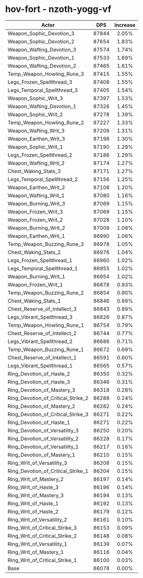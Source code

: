 # hov-fort - nzoth-yogg-vf
| Actor | DPS | Increase |
|---|:---:|:---:|
|Weapon_Sophic_Devotion_3|87844|2.05%|
|Weapon_Sophic_Devotion_2|87654|1.83%|
|Weapon_Wafting_Devotion_3|87574|1.74%|
|Weapon_Sophic_Devotion_1|87533|1.69%|
|Weapon_Wafting_Devotion_2|87465|1.61%|
|Temp_Weapon_Howling_Rune_3|87415|1.55%|
|Legs_Frozen_Spellthread_3|87408|1.55%|
|Legs_Temporal_Spellthread_3|87405|1.54%|
|Weapon_Sophic_Writ_3|87397|1.53%|
|Weapon_Wafting_Devotion_1|87326|1.45%|
|Weapon_Sophic_Writ_2|87278|1.39%|
|Temp_Weapon_Howling_Rune_2|87227|1.33%|
|Weapon_Wafting_Writ_3|87209|1.31%|
|Weapon_Earthen_Writ_3|87198|1.30%|
|Weapon_Sophic_Writ_1|87190|1.29%|
|Legs_Frozen_Spellthread_2|87186|1.29%|
|Weapon_Wafting_Writ_2|87174|1.27%|
|Chest_Waking_Stats_3|87171|1.27%|
|Legs_Temporal_Spellthread_2|87156|1.25%|
|Weapon_Earthen_Writ_2|87108|1.20%|
|Weapon_Wafting_Writ_1|87080|1.16%|
|Weapon_Burning_Writ_3|87069|1.15%|
|Weapon_Frozen_Writ_3|87069|1.15%|
|Weapon_Frozen_Writ_2|87028|1.10%|
|Weapon_Burning_Writ_2|87009|1.08%|
|Weapon_Earthen_Writ_1|86990|1.06%|
|Temp_Weapon_Buzzing_Rune_3|86978|1.05%|
|Chest_Waking_Stats_2|86976|1.04%|
|Legs_Frozen_Spellthread_1|86960|1.02%|
|Legs_Temporal_Spellthread_1|86955|1.02%|
|Weapon_Burning_Writ_1|86954|1.02%|
|Weapon_Frozen_Writ_1|86878|0.93%|
|Temp_Weapon_Buzzing_Rune_2|86854|0.90%|
|Chest_Waking_Stats_1|86846|0.89%|
|Chest_Reserve_of_Intellect_3|86843|0.89%|
|Legs_Vibrant_Spellthread_3|86826|0.87%|
|Temp_Weapon_Howling_Rune_1|86754|0.79%|
|Chest_Reserve_of_Intellect_2|86744|0.77%|
|Legs_Vibrant_Spellthread_2|86686|0.71%|
|Temp_Weapon_Buzzing_Rune_1|86672|0.69%|
|Chest_Reserve_of_Intellect_1|86591|0.60%|
|Legs_Vibrant_Spellthread_1|86565|0.57%|
|Ring_Devotion_of_Haste_2|86350|0.32%|
|Ring_Devotion_of_Haste_3|86346|0.31%|
|Ring_Devotion_of_Mastery_3|86318|0.28%|
|Ring_Devotion_of_Critical_Strike_2|86288|0.24%|
|Ring_Devotion_of_Mastery_2|86282|0.24%|
|Ring_Devotion_of_Critical_Strike_3|86271|0.22%|
|Ring_Devotion_of_Haste_1|86271|0.22%|
|Ring_Devotion_of_Versatility_3|86250|0.20%|
|Ring_Devotion_of_Versatility_2|86228|0.17%|
|Ring_Devotion_of_Versatility_1|86217|0.16%|
|Ring_Devotion_of_Mastery_1|86210|0.15%|
|Ring_Writ_of_Versatility_3|86208|0.15%|
|Ring_Devotion_of_Critical_Strike_1|86204|0.15%|
|Ring_Writ_of_Mastery_2|86197|0.14%|
|Ring_Writ_of_Haste_3|86196|0.14%|
|Ring_Writ_of_Mastery_3|86194|0.13%|
|Ring_Writ_of_Haste_1|86192|0.13%|
|Ring_Writ_of_Haste_2|86179|0.12%|
|Ring_Writ_of_Versatility_2|86161|0.10%|
|Ring_Writ_of_Critical_Strike_3|86153|0.09%|
|Ring_Writ_of_Critical_Strike_2|86148|0.08%|
|Ring_Writ_of_Versatility_1|86139|0.07%|
|Ring_Writ_of_Mastery_1|86116|0.04%|
|Ring_Writ_of_Critical_Strike_1|86100|0.03%|
|Base|86078|0.00%|
